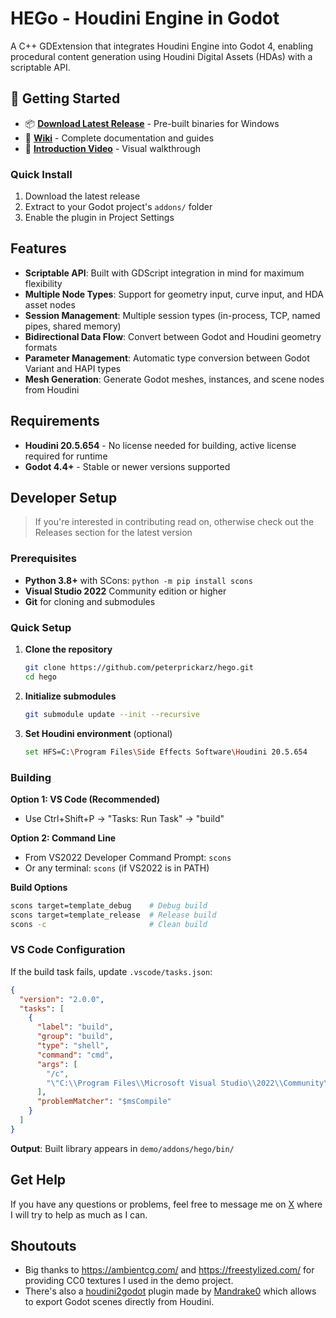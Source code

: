 # HEGo - Houdini Engine in Godot

A C++ GDExtension that integrates Houdini Engine into Godot 4, enabling procedural content generation using Houdini Digital Assets (HDAs) with a scriptable API.

## 🚀 Getting Started

- 📦 **[Download Latest Release](https://github.com/peterprickarz/hego/releases/latest)** - Pre-built binaries for Windows
- 📖 **[Wiki](https://github.com/peterprickarz/hego/wiki)** - Complete documentation and guides  
- 🎥 **[Introduction Video](https://youtu.be/cviGlmKmFQ8)** - Visual walkthrough

### Quick Install
1. Download the latest release
2. Extract to your Godot project's `addons/` folder
3. Enable the plugin in Project Settings

## Features

- **Scriptable API**: Built with GDScript integration in mind for maximum flexibility
- **Multiple Node Types**: Support for geometry input, curve input, and HDA asset nodes
- **Session Management**: Multiple session types (in-process, TCP, named pipes, shared memory)
- **Bidirectional Data Flow**: Convert between Godot and Houdini geometry formats
- **Parameter Management**: Automatic type conversion between Godot Variant and HAPI types
- **Mesh Generation**: Generate Godot meshes, instances, and scene nodes from Houdini

## Requirements

- **Houdini 20.5.654** - No license needed for building, active license required for runtime
- **Godot 4.4+** - Stable or newer versions supported  

## Developer Setup
> If you're interested in contributing read on, otherwise check out the Releases section for the latest version

### Prerequisites

- **Python 3.8+** with SCons: `python -m pip install scons`
- **Visual Studio 2022** Community edition or higher
- **Git** for cloning and submodules

### Quick Setup

1. **Clone the repository**
   ```bash
   git clone https://github.com/peterprickarz/hego.git
   cd hego
   ```

2. **Initialize submodules**
   ```bash
   git submodule update --init --recursive
   ```

3. **Set Houdini environment** (optional)
   ```bash
   set HFS=C:\Program Files\Side Effects Software\Houdini 20.5.654
   ```

### Building

**Option 1: VS Code (Recommended)**
- Use Ctrl+Shift+P → "Tasks: Run Task" → "build"

**Option 2: Command Line**
- From VS2022 Developer Command Prompt: `scons`
- Or any terminal: `scons` (if VS2022 is in PATH)

**Build Options**
```bash
scons target=template_debug    # Debug build
scons target=template_release  # Release build  
scons -c                       # Clean build
```

### VS Code Configuration

If the build task fails, update `.vscode/tasks.json`:
```json
{
  "version": "2.0.0",
  "tasks": [
    {
      "label": "build",
      "group": "build",
      "type": "shell",
      "command": "cmd",
      "args": [
        "/c",
        "\"C:\\Program Files\\Microsoft Visual Studio\\2022\\Community\\VC\\Auxiliary\\Build\\vcvarsall.bat\" x64 && scons"
      ],
      "problemMatcher": "$msCompile"
    }
  ]
}
```

**Output**: Built library appears in `demo/addons/hego/bin/`

## Get Help

If you have any questions or problems, feel free to message me on [X](https://x.com/prickarz) where I will try to help as much as I can.


## Shoutouts

- Big thanks to https://ambientcg.com/ and https://freestylized.com/ for providing CC0 textures I used in the demo project.
- There's also a [houdini2godot](https://github.com/Mandrake0/houdini2godot) plugin made by [Mandrake0](https://github.com/Mandrake0) which allows to export Godot scenes directly from Houdini.